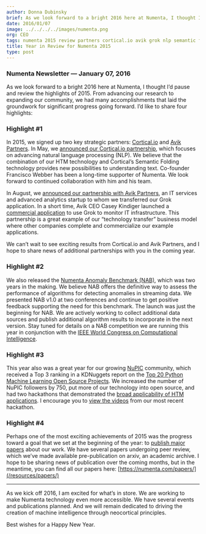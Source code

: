 ```yaml
---
author: Donna Dubinsky
brief: As we look forward to a bright 2016 here at Numenta, I thought I’d pause and review the highlights of 2015.  From advancing our research to expanding our community, we had many accomplishments that laid the groundwork for significant
date: 2016/01/07
image: ../../../../images/numenta.png
org: CEO
tags: numenta 2015 review partners cortical.io avik grok nlp semantic folding nab numenta anomaly benchmark
title: Year in Review for Numenta 2015
type: post
---
```


### Numenta Newsletter &mdash; January 07, 2016

As we look forward to a bright 2016 here at Numenta, I thought I’d pause and
review the highlights of 2015.  From advancing our research to expanding our
community, we had many accomplishments that laid the groundwork for significant
progress going forward. I’d like to share four highlights:

### Highlight #1

In 2015, we signed up two key strategic partners:
[Cortical.io](http://www.cortical.io/) and
[Avik Partners](http://www.grokstream.com/#home).  In May, we
[announced our Cortical.io partnership](/press/2015/05/14/numenta-and-cortical-io-form-strategic-partnership/),
which focuses on advancing natural language processing (NLP).  We believe that
the combination of our HTM technology and Cortical’s Semantic Folding
technology provides new possibilities to understanding text.  Co-founder
Francisco Webber has been a long-time supporter of Numenta. We look forward to
continued collaboration with him and his team.

In August, we
[announced our partnership with Avik Partners](/press/2015/08/19/numenta-announces-licensing-of-grok-for-it-to-avik-partners/),
an IT services and advanced analytics startup to whom we transferred our Grok
application.  In a short time, Avik CEO Casey Kindiger launched a
[commercial application](http://www.grokstream.com) to use Grok to
monitor IT infrastructure. This partnership is a great example of our
“technology transfer” business model where other companies complete and
commercialize our example applications.

We can’t wait to see exciting results from Cortical.io and Avik Partners, and
I hope to share news of additional partnerships with you in the coming year.

### Highlight #2

We also released the
[Numenta Anomaly Benchmark (NAB)](/applications/numenta-anomaly-benchmark/),
which was two years in the making.  We believe NAB offers the definitive way
to assess the performance of algorithms for detecting anomalies in streaming
data.  We presented NAB v1.0 at two conferences and continue to get positive
feedback supporting the need for this benchmark. The launch was just the
beginning for NAB. We are actively working to collect additional data sources
and publish additional algorithm results to incorporate in the next version.
Stay tuned for details on a NAB competition we are running this year in
conjunction with the
[IEEE World Congress on Computational Intelligence](http://www.wcci2016.org/programs.php?id=home).

### Highlight #3

This year also was a great year for our growing [NuPIC](http://numenta.org/)
community, which received a Top 3 ranking in a KDNuggets report on the
[Top 20 Python Machine Learning Open Source Projects](http://www.kdnuggets.com/2015/06/top-20-python-machine-learning-open-source-projects.html).
We increased the number of NuPIC followers by 750, put more of our technology
into open source, and had two hackathons that demonstrated the
[broad applicability of HTM applications](/blog/2015/12/01/htm-challenge-2015-results/).
I encourage you to
[view the videos](https://www.youtube.com/playlist?list=PL3yXMgtrZmDqZc2m7qI3Kkbmxechp2-Zs)
from our most recent hackathon.  

### Highlight #4

Perhaps one of the most exciting achievements of 2015 was the progress toward
a goal that we set at the beginning of the year: to
[publish major papers](/resources/papers/) about our work. We have several papers
undergoing peer review, which we’ve  made available pre-publication on arxiv, an
academic archive. I hope to be  sharing news of publication over the coming
months, but in the meantime, you can find all our papers
here: [https://numenta.com/papers/](/resources/papers/)

---

As we kick off 2016, I am excited for what’s in store.  We are working to make
Numenta technology even more accessible. We have several events and publications
planned. And we will remain dedicated to driving the creation of machine
intelligence through neocortical principles.  

Best wishes for a Happy New Year.
